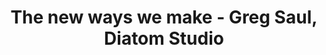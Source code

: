 ---
title: "The new ways we make - Greg Saul, Diatom Studio"
layout: single-event
category: events
published: true
permalink: /events/thenewways-gregsaul/
excerpt: "THE NEW WAYS WE MAKE is a forthcoming lecture series on digital fabrication and design with the support of Irish Design 2015."
hours: "25th of March 6pm"
description: "THE NEW WAYS WE MAKE is a forthcoming lecture series on digital fabrication and design with the support of Irish Design 2015. 25th of March 6pm"
fee: "Free event"
slug: thenewways-gregsaul
soon: true
past: false
image:
  url: /events/thenewways-gregsaul.jpg
  caption:
    display: false
    title: 
    credits: ""
    original: 
---